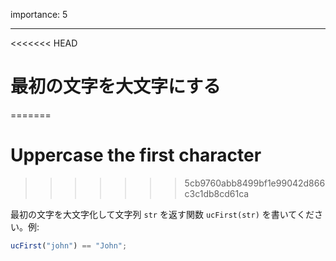 importance: 5

---

<<<<<<< HEAD
# 最初の文字を大文字にする
=======
# Uppercase the first character
>>>>>>> 5cb9760abb8499bf1e99042d866c3c1db8cd61ca

最初の文字を大文字化して文字列 `str` を返す関数 `ucFirst(str)` を書いてください。例:

```js
ucFirst("john") == "John";
```
